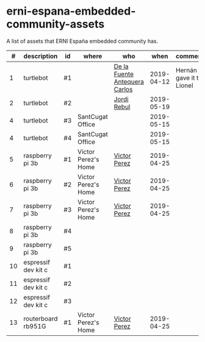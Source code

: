 # erni-espana-embedded-community-assets

A list of assets that ERNI España embedded community has.

[Victor Perez]: mailto:victor.perez@erni-espana.es
[Jordi Rebul]: mailto:jordi.rebull@erni-espana.es
[De la Fuente Antequera Carlos]: carlos.delafuente@erni-espana.es

| #  | description         | id | where               | who            | when       | comments                 |
|----|---------------------|----|---------------------|----------------|------------|--------------------------|
| 1  | turtlebot           | #1 |                     | [De la Fuente Antequera Carlos] | 2019-04-12 | Hernán gave it to Lionel |
| 2  | turtlebot           | #2 |                     | [Jordi Rebul]  | 2019-05-19 |                          |
| 4  | turtlebot           | #3 | SantCugat Office    |                | 2019-05-15 |                          |
| 4  | turtlebot           | #4 | SantCugat Office    |                | 2019-05-15 |                          |
| 5  | raspberry pi 3b     | #1 | Victor Perez's Home | [Victor Perez] | 2019-04-25 |                          |
| 6  | raspberry pi 3b     | #2 | Victor Perez's Home | [Victor Perez] | 2019-04-25 |                          |
| 7  | raspberry pi 3b     | #3 | Victor Perez's Home | [Victor Perez] | 2019-04-25 |                          |
| 8  | raspberry pi 3b     | #4 |                     |                |            |                          |
| 9  | raspberry pi 3b     | #5 |                     |                |            |                          |
| 10 | espressif dev kit c | #1 |                     |                |            |                          |
| 11 | espressif dev kit c | #2 |                     |                |            |                          |
| 12 | espressif dev kit c | #3 |                     |                |            |                          |
| 13 | routerboard rb951G  | #1 | Victor Perez's Home | [Victor Perez] | 2019-04-25 |                          |



